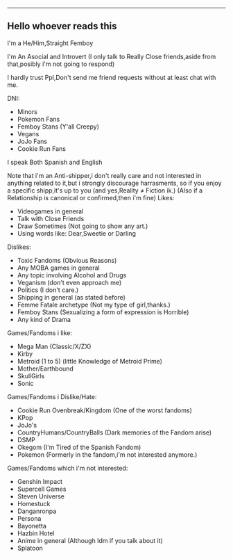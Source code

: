 ---------------
Hello whoever reads this
---------------

I'm a He/Him,Straight Femboy

I'm An Asocial and Introvert (I only talk to Really Close friends,aside from that,posibly i'm not going to respond)

I hardly trust Ppl,Don't send me friend requests without at least chat with me.

DNI:
- Minors
- Pokemon Fans
- Femboy Stans (Y'all Creepy)
- Vegans
- JoJo Fans
- Cookie Run Fans

I speak Both Spanish and English

Note that i'm an Anti-shipper,i don't really care and not interested in anything related to it,but i strongly discourage harrasments, so if you enjoy a specific shipp,it's up to you (and yes,Reality ≠ Fiction ik.)
(Also if a Relationship is canonical or confirmed,then i'm fine)
Likes:
- Videogames in general
- Talk with Close Friends
- Draw Sometimes (Not going to show any art.)
- Using words like: Dear,Sweetie or Darling

Dislikes:
- Toxic Fandoms (Obvious Reasons)
- Any MOBA games in general 
- Any topic involving Alcohol and Drugs
- Veganism (don't even approach me)
- Politics (I don't care.)
- Shipping in general (as stated before)
- Femme Fatale archetype (Not my type of girl,thanks.)
- Femboy Stans (Sexualizing a form of expression is Horrible)
- Any kind of Drama

Games/Fandoms i like:
- Mega Man (Classic/X/ZX)
- Kirby
- Metroid (1 to 5) (little Knowledge of Metroid Prime)
- Mother/Earthbound
- SkullGirls
- Sonic

Games/Fandoms i Dislike/Hate:
- Cookie Run Ovenbreak/Kingdom (One of the worst fandoms)
- KPop 
- JoJo's 
- CountryHumans/CountryBalls (Dark memories of the Fandom arise)
- DSMP 
- Okegom (I'm Tired of the Spanish Fandom)
- Pokemon (Formerly in the fandom,i'm not interested anymore.)

Games/Fandoms which i'm not interested:
- Genshin Impact 
- Supercell Games 
- Steven Universe
- Homestuck
- Danganronpa
- Persona
- Bayonetta
- Hazbin Hotel 
- Anime in general (Although Idm if you talk about it)
- Splatoon

